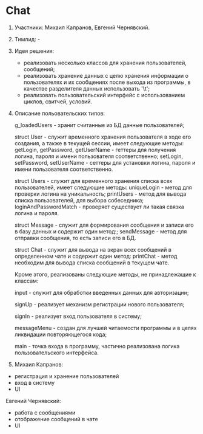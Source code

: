# Chat

1) Участники: Михаил Капранов, Евгений Чернявский.
2) Тимлид: -
3) Идея решения: 
    * реализовать несколько классов для хранения пользователей, сообщений;
    * реализовать хранение данных с целю хранения информации о пользователях и их сообщениях после выхода из программы, в качестве разделителя данных использовать '\t';
    * реализовать пользовательский интерфейс с использованием циклов, свитчей, условий.
4) Описание польовательских типов:

    g_loadedUsers - хранит считанные из БД данные пользователей;

    struct User - служит временного хранения пользователя в ходе его создания, а также в текущей сессии, имеет следующие методы:
    getLogin, getPassword, getUserName - геттеры для получения логина, пароля и имени пользователя соответственно;
    setLogin, setPassword, setUserName - сеттеры для установки логина, пароля и имени пользователя соответственно.
    
    struct Users - служит для временного хранения списка всех пользователей, имеет следующие методы:
    uniqueLogin - метод для проверки логина на уникальность;
    printUsers  - метод для вывода списка пользователей, для выбора собеседника;
    loginAndPasswordMatch - проверяет существует ли такая связка логина и пароля. 
    
    struct Message - служит для формирования сообщения и записи его в базу данных и содержит один метод:;
    sendMessage - метод для отправки сообщения, то есть записи его в БД.
    
    struct Chat - служит для вывода на экран всех сообщений в определенном чате и содержит один метод:
    printChat - метод необходим для вывода списка сообщений в текущем чате.
    
    Кроме этого, реализованы следующие методы, не принадлежащие к классам:
    
    input       - служит для обработки введенных данных для авторизации;
    
    signUp      - реализует механизм регистрации нового пользователя;
    
    signIn      - реализует вход пользователя в систему;
    
    messageMenu - создан для лучшей читаемости программы и в целях ликвидации повторяющегося кода;
    
    main        - точка входа в программу, частично реализована логика пользовательского интерфейса.
    
5) Михаил Капранов: 
  * регистрация и хранение пользователей
  * вход в систему
  * UI
  
  Евгений Чернявский:
  * работа с сообщениями
  * отображение сообщений в чате
  * UI
